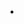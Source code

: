 ---
title: .
shortDescription: Host of older versions of Fortnite.
heroImage: /servers/nova.webp
startDate: Apr 06 2024
flag: 1,200,000+ Members
company: Project Nova
url: https://novafn.dev/
position: Contributor / Frontend & Moderator
---